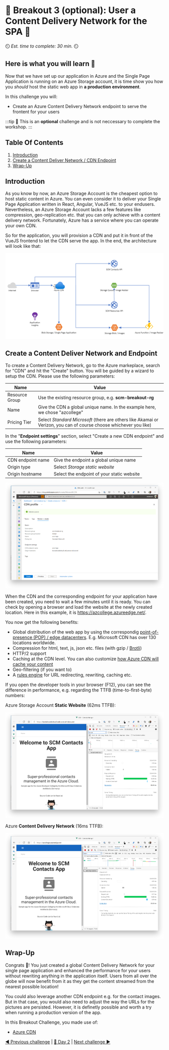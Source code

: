 # 💎 Breakout 3 (optional): User a Content Delivery Network for the SPA 💎

⏲️ *Est. time to complete: 30 min.* ⏲️

## Here is what you will learn 🎯

Now that we have set up our application in Azure and the Single Page Application is running on an Azure Storage account, it is time show you how you _should_ host the static web app in **a production environment**.

In this challenge you will:

- Create an Azure Content Delivery Network endpoint to serve the frontent for your users

:::tip
📝 This is an **optional** challenge and is not neccessary to complete the workshop.
:::

## Table Of Contents

1. [Introduction](#introduction)
2. [Create a Content Deliver Network / CDN Endpoint](#create-a-content-deliver-network-and-endpoint)
3. [Wrap-Up](#wrap-up)

## Introduction

As you know by now, an Azure Storage Account is the cheapest option to host static content in Azure. You can even consider it to deliver your Single Page Application written in React, Angular, VueJS etc. to your endusers. Nevertheless, an Azure Storage Account lacks a few features like compression, geo-replication etc. that you can only achieve with a content delivery network. Fortunately, Azure has a service where you can operate your own CDN.

So for the application, you will provision a CDN and put it in front of the VueJS frontend to let the CDN serve the app. In the end, the architecture will look like that:

![Architecture Day 2 - Breakout 3](./images/bo3_architecture.png "Architecture Day n - Breakout 3")

## Create a Content Deliver Network and Endpoint

To create a Content Delivery Network, go to the Azure markeplace, search for "CDN" and hit the "Create" button. You will be guided by a wizard to setup the CDN. Please use the following parameters:

| Name           | Value                                                                                                              |
| -------------- | ------------------------------------------------------------------------------------------------------------------ |
| Resource Group | Use the existing resource group, e.g. **scm-breakout-rg**                                                          |
| Name           | Give the CDN a global unique name. In the example here, we chose "azcollege"                                       |
| Pricing Tier   | Select _Standard Microsoft_ (there are others like Akamai or Verizon, you can of course choose whichever you like) |

In the "**Endpoint settings**" section, select "Create a new CDN endpoint" and use the following parameters:

| Name              | Value                                      |
| ----------------- | ------------------------------------------ |
| CDN endpoint name | Give the endpoint a global unique name     |
| Origin type       | Select _Storage static website_            |
| Origin hostname   | Select the endpoint of your static website |

![Create a CDN and endpoint](./images/cdn_create.png "Create a CDN and endpoint")

When the CDN and the corresponding endpoint for your application have been created, you need to wait a few minutes until it is ready. You can check by opening a browser and load the website at the newly created location. Here in this example, it is <https://azcollege.azureedge.net/>.

You now get the following benefits:

- Global distribution of the web app by using the correspondig [point-of-presence (POP) / edge datacenters](https://docs.microsoft.com/de-de/azure/cdn/cdn-pop-locations). E.g. Microsoft CDN has over 130 locations worldwide.
- Compression for html, text, js, json etc. files (with gzip / [Brotli](https://en.wikipedia.org/wiki/Brotli))
- HTTP/2 support
- Caching at the CDN level. You can also customize [how Azure CDN will cache your content](https://docs.microsoft.com/en-us/azure/cdn/cdn-how-caching-works)
- Geo-filtering (if you want to)
- A [rules engine](https://docs.microsoft.com/en-us/azure/cdn/cdn-standard-rules-engine-reference) for URL redirecting, rewriting, caching etc.

If you open the developer tools in your browser (F12), you can see the difference in performance, e.g. regarding the TTFB (time-to-first-byte) numbers:

Azure Storage Account **Static Website** (62ms TTFB):

![TTFB with Azure Storage Account](./images/cdn_ttfb_storageaccount.png "TTFB with Azure Storage Account")

Azure **Content Delivery Network** (16ms TTFB):

![TTFB with Azure CDN](./images/cdn_ttfb_cdn.png "TTFB with Azure CDN")

## Wrap-Up

Congrats 🎉! You just created a global Content Delivery Network for your single page application and enhanced the performance for your users without rewriting anything in the application itself. Users from all over the globe will now benefit from it as they get the content streamed from the nearest possible location!

You could also leverage another CDN endpoint e.g. for the contact images. But in that case, you would also need to adjust the way the URLs for the pictures are persisted. However, it is definetly possible and worth a try when running a production version of the app.

In this Breakout Challenge, you made use of:

- [Azure CDN](https://docs.microsoft.com/de-de/azure/cdn/)

[◀ Previous challenge](./05-challenge-bo-2.md) | [🔼 Day 2](../README.md) | [Next challenge ▶](./07-challenge-bo-4.md)
